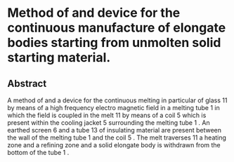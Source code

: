 # Method of and device for the continuous manufacture of elongate bodies starting from unmolten solid starting material.

## Abstract
A method of and a device for the continuous melting in particular of glass 11 by means of a high frequency electro magnetic field in a melting tube 1 in which the field is coupled in the melt 11 by means of a coil 5 which is present within the cooling jacket 5 surrounding the melting tube 1 . An earthed screen 6 and a tube 13 of insulating material are present between the wall of the melting tube 1 and the coil 5 . The melt traverses 11 a heating zone and a refining zone and a solid elongate body is withdrawn from the bottom of the tube 1 .